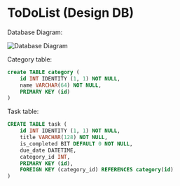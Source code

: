 # ToDoList (Design DB) #

Database Diagram:

![Database Diagram](https://user-images.githubusercontent.com/107946772/229290693-a6725367-0278-41ea-bcdc-2648649c1b9b.png)

Category table:
~~~~sql
create TABLE category (
	id INT IDENTITY (1, 1) NOT NULL,
	name VARCHAR(64) NOT NULL,
	PRIMARY KEY (id)
)
~~~~

Task table:
~~~~sql
CREATE TABLE task (
	id INT IDENTITY (1, 1) NOT NULL,
	title VARCHAR(128) NOT NULL,
	is_completed BIT DEFAULT 0 NOT NULL,
	due_date DATETIME,
	category_id INT,
	PRIMARY KEY (id),
	FOREIGN KEY (category_id) REFERENCES category(id)
)
~~~~
